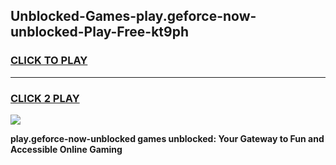 
## Unblocked-Games-play.geforce-now-unblocked-Play-Free-kt9ph
<h3>
<a href="https://premium76.site?title=play.geforce-now-unblocked&ref=21A">CLICK TO PLAY</a></h3>
<hr>

<h3>
<a href="https://premium76.site?title=play.geforce-now-unblocked&ref=21A">CLICK 2 PLAY</a>
  
</h3>

<a href="https://premium76.site?title=play.geforce-now-unblocked&ref=21A"><img src="https://clearcache.store/games.png"></a>


**play.geforce-now-unblocked games unblocked: Your Gateway to Fun and Accessible Online Gaming**
